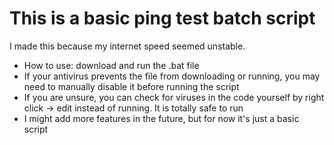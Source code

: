 # This is a basic ping test batch script

I made this because my internet speed seemed unstable.

* How to use: download and run the .bat file
* If your antivirus prevents the file from downloading or running, you may need to manually disable it before running the script
* If you are unsure, you can check for viruses in the code yourself by right click -> edit instead of running. It is totally safe to run
* I might add more features in the future, but for now it's just a basic script